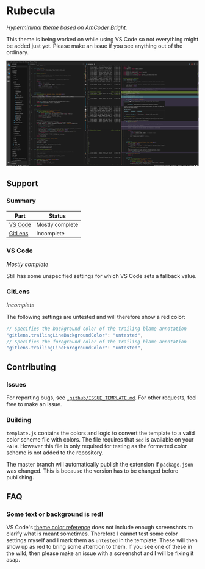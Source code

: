 # Rubecula

_Hyperminimal theme based on [AmCoder Bright](https://github.com/auiWorks/amCoder)._

This theme is being worked on while using VS Code so not everything might be added just yet. Please make an issue if you see anything out of the ordinary.

[![Screenshot](img/screenshot.png)](https://raw.githubusercontent.com/Rubecula/VS-Code/master/img/screenshot.png "Go to screenshot")

## Support

### Summary

| Part                | Status          |
| ------------------- | --------------- |
| [VS Code](#vs-code) | Mostly complete |
| [GitLens](#gitlens) | Incomplete      |

### VS Code

_Mostly complete_

Still has some unspecified settings for which VS Code sets a fallback value.

### GitLens

_Incomplete_

The following settings are untested and will therefore show a red color:


```javascript
// Specifies the background color of the trailing blame annotation
"gitlens.trailingLineBackgroundColor": "untested",
// Specifies the foreground color of the trailing blame annotation
"gitlens.trailingLineForegroundColor": "untested",
```

## Contributing

### Issues

For reporting bugs, see [`.github/ISSUE_TEMPLATE.md`](.github/ISSUE_TEMPLATE.md). For other requests, feel free to make an issue.

### Building

`template.js` contains the colors and logic to convert the template to a valid color scheme file with colors. The file requires that `sed` is available on your `PATH`. However this file is only required for testing as the formatted color scheme is not added to the repository.

The master branch will automatically publish the extension if `package.json` was changed. This is because the version has to be changed before publishing.

## FAQ

### Some text or background is red!

VS Code's [theme color reference](https://code.visualstudio.com/docs/getstarted/theme-color-reference) does not include enough screenshots to clarify what is meant sometimes. Therefore I cannot test some color settings myself and I mark them as `untested` in the template. These will then show up as red to bring some attention to them. If you see one of these in the wild, then please make an issue with a screenshot and I will be fixing it asap.
